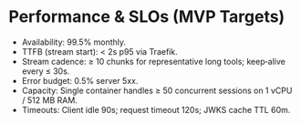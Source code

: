 # Performance & SLOs (MVP Targets)
- Availability: 99.5% monthly.
- TTFB (stream start): < 2s p95 via Traefik.
- Stream cadence: ≥ 10 chunks for representative long tools; keep‑alive every ≤ 30s.
- Error budget: 0.5% server 5xx.
- Capacity: Single container handles ≥ 50 concurrent sessions on 1 vCPU / 512 MB RAM.
- Timeouts: Client idle 90s; request timeout 120s; JWKS cache TTL 60m.
